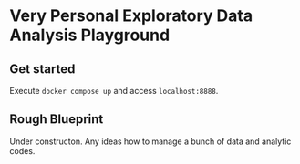 # Very Personal Exploratory Data Analysis Playground

## Get started
Execute `docker compose up` and access `localhost:8888`.

## Rough Blueprint
Under constructon. Any ideas how to manage a bunch of data and analytic codes.